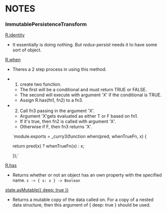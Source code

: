 # NOTES

### ImmutablePersistenceTransform

[R.identity](http://ramdajs.com/docs/#identity)
 * It essentially is doing nothing. But _redux-persist_ needs it to have some sort of object.

[R.when](http://ramdajs.com/docs/#when)
* Theres a 2 step process in using this method.
* 1) create two function.
  * The first will be a conditional and must return TRUE or FALSE.
  * The second will execute with argument 'X' if the conditional is TRUE.
  * Assign R.has(fn1, fn2) to a fn3.
* 2) Call fn3 passing in the argument 'X'.
  * Argument 'X'gets evaluated as either T or F based on fn1.
  * If it's true, then fn2 is called with argument 'X'.
  * Otherwise if F, then fn3 returns 'X'.

  `module.exports = _curry3(function when(pred, whenTrueFn, x) {

    return pred(x) ? whenTrueFn(x) : x;

  });`

[R.has](http://ramdajs.com/docs/#has)
* Returns whether or not an object has an own property with the specified name.
`s -> { s: x } -> Boolean`


[state.asMutable({ deep: true })](https://github.com/rtfeldman/seamless-immutable#asmutable)
* Returns a mutable copy of the data called on.  For a copy of a nested data structure, then this argument of { deep: true } should be used.
